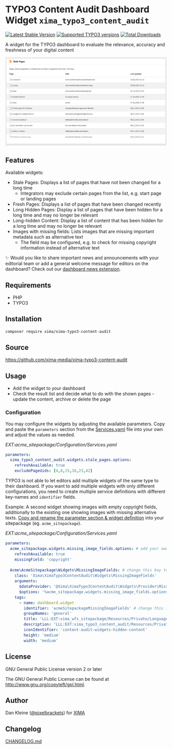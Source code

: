 # TYPO3 Content Audit Dashboard Widget `xima_typo3_content_audit`

[![Latest Stable Version](https://typo3-badges.dev/badge/xima_typo3_content_audit/version/shields.svg)](https://packagist.org/packages/xima/xima-typo3-content-audit)
[![Supported TYPO3 versions](https://badgen.net/badge/TYPO3/11%20&%2012%20&%2013/orange)](https://extensions.typo3.org/extension/xima_typo3_content_audit)
[![Total Downloads](https://typo3-badges.dev/badge/xima_typo3_content_audit/downloads/shields.svg)](https://extensions.typo3.org/extension/xima_typo3_content_audit)

A widget for the TYPO3 dashboard to evaluate the relevance, accuracy and freshness of your digital content

![Screenshot](./Documentation/screenshot.png)

## Features

Available widgets:

- Stale Pages: Displays a list of pages that have not been changed for a long time
  - Integrators may exclude certain pages from the list, e.g. start page or landing pages
- Fresh Pages: Displays a list of pages that have been changed recently
- Long Hidden Pages: Display a list of pages that have been hidden for a long time and may no longer be relevant
- Long-hidden Content: Display a list of content that has been hidden for a long time and may no longer be relevant
- Images with missing fields: Lists images that are missing important metadata such as alternative text
  - The field may be configured, e.g. to check for missing copyright information instead of alternative text

✨ Would you like to share important news and announcements with your editorial team
or add a general welcome message for editors on the dashboard? Check out our
[dashboard news extension](https://github.com/xima-media/xima-typo3-dashboard-news).

## Requirements

- PHP
- TYPO3

## Installation

``` bash
composer require xima/xima-typo3-content-audit
```

## Source

https://github.com/xima-media/xima-typo3-content-audit

## Usage

- Add the widget to your dashboard
- Check the result list and decide what to do with the shown pages - update the content,
  archive or delete the page

### Configuration

You may configure the widgets by adjusting the available parameters.
Copy and paste the `parameters` section from the
[Services.yaml](./Configuration/Services.yaml) file into your own
and adjust the values as needed.

_EXT:acme_sitepackage/Configuration/Services.yaml_
```yaml
parameters:
  xima_typo3_content_audit.widgets.stale_pages.options:
    refreshAvailable: true
    excludePageUids: [4,8,15,16,23,42]
```

TYPO3 is not able to let editors add multiple widgets of the same type
to their dashboard.
If you want to add multiple widgets with only different configurations,
you need to create multiple service definitions with different
key-names and `identifier` fields.

Example: A second widget showing images with empty copyright fields,
additionally to the existing one showing images with missing alternative texts.
[Copy and rename the parameter section & widget definition](./Configuration/Services.yaml)
into your sitepackage (eg. `acme_sitepackage`).

_EXT:acme_sitepackage/Configuration/Services.yaml_
```yaml
parameters:
  acme_sitepackage.widgets.missing_image_fields.options: # add your own parameter key, see below
    refreshAvailable: true
    missingField: 'copyright'

  Acme\AcmeSitepackage\Widgets\MissingImageFields: # change this key to avoid conflicts
    class: 'Xima\XimaTypo3ContentAudit\Widgets\MissingImageFields'
    arguments:
      $dataProvider: '@Xima\XimaTypo3ContentAudit\Widgets\Provider\MissingImageFieldsDataProvider'
      $options: '%acme_sitepackage.widgets.missing_image_fields.options%' # use your own parameter here
    tags:
      - name: dashboard.widget
        identifier: 'acmeSitepackageMissingImageFields' # change this identifier to avoid conflicts
        groupNames: 'general'
        title: 'LLL:EXT:xima_wfs_sitepackage/Resources/Private/Language/locallang.xlf:widgets.missing_image_fields.title' # use your own language label here
        description: 'LLL:EXT:xima_typo3_content_audit/Resources/Private/Language/locallang.xlf:widgets.missing_image_fields.description'
        iconIdentifier: 'content-audit-widgets-hidden-content'
        height: 'medium'
        width: 'medium'
```

## License

GNU General Public License version 2 or later

The GNU General Public License can be found at http://www.gnu.org/copyleft/gpl.html.

## Author

Dan Kleine ([@pixelbrackets](https://github.com/pixelbrackets)) for [XIMA](https://www.webit.de/)

## Changelog

[CHANGELOG.md](CHANGELOG.md)
